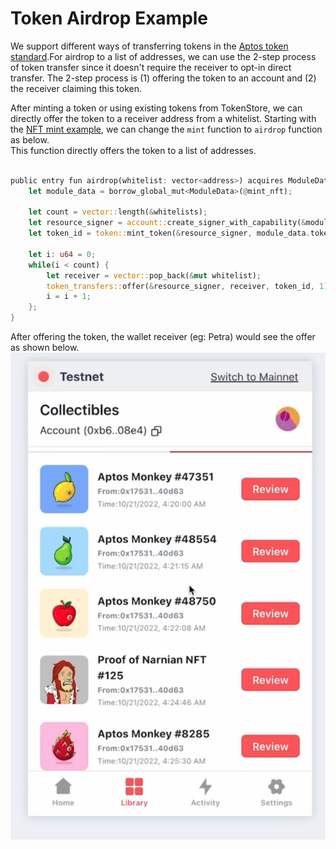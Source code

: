# Token Airdrop Example

We support different ways of transferring tokens in the [Aptos token standard](../aptos-token.md#token-transfer).For airdrop to a list of addresses, we can use the 2-step process of token transfer since it doesn't require the receiver to opt-in direct transfer. 
The 2-step process is (1) offering the token to an account and (2) the receiver claiming this token.

After minting a token or using existing tokens from TokenStore, we can directly offer the token to a receiver address from a whitelist. 
Starting with the [NFT mint example](https://github.com/aptos-labs/aptos-core/blob/main/aptos-move/move-examples/mint_nft/2-Using-Resource-Account/sources/create_nft_with_resource_account.move), we can change the `mint` function to `airdrop` function as below.  
This function directly offers the token to a list of addresses.

```rust

public entry fun airdrop(whitelist: vector<address>) acquires ModuleData {
    let module_data = borrow_global_mut<ModuleData>(@mint_nft);
    
    let count = vector::length(&whitelists);
    let resource_signer = account::create_signer_with_capability(&module_data.signer_cap);
    let token_id = token::mint_token(&resource_signer, module_data.token_data_id, count);
    
    let i: u64 = 0;
    while(i < count) {
        let receiver = vector::pop_back(&mut whitelist);
        token_transfers::offer(&resource_signer, receiver, token_id, 1);
        i = i + 1;
    };
}
```

After offering the token, the wallet receiver (eg: Petra) would see the offer as shown below.
![petra_screenshot.png](token_airdrop_example/petra_screenshot.png)